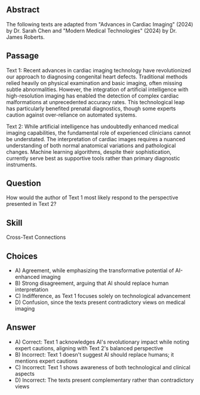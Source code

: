 ## Abstract
The following texts are adapted from "Advances in Cardiac Imaging" (2024) by Dr. Sarah Chen and "Modern Medical Technologies" (2024) by Dr. James Roberts.

## Passage
Text 1:
Recent advances in cardiac imaging technology have revolutionized our approach to diagnosing congenital heart defects. Traditional methods relied heavily on physical examination and basic imaging, often missing subtle abnormalities. However, the integration of artificial intelligence with high-resolution imaging has enabled the detection of complex cardiac malformations at unprecedented accuracy rates. This technological leap has particularly benefited prenatal diagnostics, though some experts caution against over-reliance on automated systems.

Text 2:
While artificial intelligence has undoubtedly enhanced medical imaging capabilities, the fundamental role of experienced clinicians cannot be understated. The interpretation of cardiac images requires a nuanced understanding of both normal anatomical variations and pathological changes. Machine learning algorithms, despite their sophistication, currently serve best as supportive tools rather than primary diagnostic instruments.

## Question
How would the author of Text 1 most likely respond to the perspective presented in Text 2?

## Skill
Cross-Text Connections

## Choices
- A) Agreement, while emphasizing the transformative potential of AI-enhanced imaging
- B) Strong disagreement, arguing that AI should replace human interpretation
- C) Indifference, as Text 1 focuses solely on technological advancement
- D) Confusion, since the texts present contradictory views on medical imaging

## Answer
- A) Correct: Text 1 acknowledges AI's revolutionary impact while noting expert cautions, aligning with Text 2's balanced perspective
- B) Incorrect: Text 1 doesn't suggest AI should replace humans; it mentions expert cautions
- C) Incorrect: Text 1 shows awareness of both technological and clinical aspects
- D) Incorrect: The texts present complementary rather than contradictory views